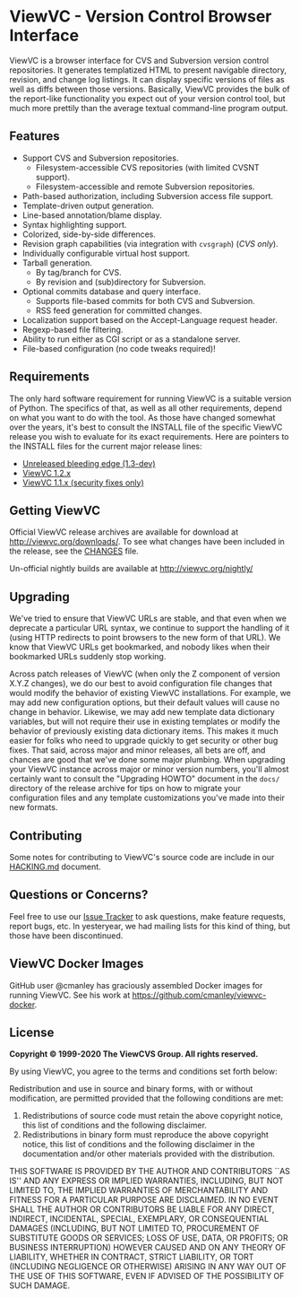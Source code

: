 <!-- -*-jariza000-*- -->

# ViewVC - Version Control Browser Interface

ViewVC is a browser interface for CVS and Subversion version control repositories. It generates templatized HTML to present navigable directory, revision, and change log listings. It can display specific versions of files as well as diffs between those versions. Basically, ViewVC provides the bulk of the report-like functionality you expect out of your version control tool, but much more prettily than the average textual command-line program output.

## Features

*   Support CVS and Subversion repositories.
    - Filesystem-accessible CVS repositories (with limited CVSNT support).
    - Filesystem-accessible and remote Subversion repositories.
*   Path-based authorization, including Subversion access file support.
*   Template-driven output generation.
*   Line-based annotation/blame display.
*   Syntax highlighting support.
*   Colorized, side-by-side differences.
*   Revision graph capabilities (via integration with `cvsgraph`) (_CVS only_).
*   Individually configurable virtual host support.
*   Tarball generation.
    - By tag/branch for CVS.
    - By revision and (sub)directory for Subversion.
*   Optional commits database and query interface.
    - Supports file-based commits for both CVS and Subversion.
    - RSS feed generation for committed changes.
*   Localization support based on the Accept-Language request header.
*   Regexp-based file filtering.
*   Ability to run either as CGI script or as a standalone server.
*   File-based configuration (no code tweaks required)!

## Requirements

The only hard software requirement for running ViewVC is a suitable version of Python. The specifics of that, as well as all other requirements, depend on what you want to do with the tool. As those have changed somewhat over the years, it's best to consult the INSTALL file of the specific ViewVC release you wish to evaluate for its exact requirements. Here are pointers to the INSTALL files for the current major release lines:

*   [Unreleased bleeding edge (1.3-dev)](https://github.com/viewvc/viewvc/blob/master/INSTALL)
*   [ViewVC 1.2.x](https://raw.githubusercontent.com/viewvc/viewvc/1.2.x/INSTALL)
*   [ViewVC 1.1.x (security fixes only)](https://raw.githubusercontent.com/viewvc/viewvc/1.1.x/INSTALL)

## Getting ViewVC

Official ViewVC release archives are available for download at http://viewvc.org/downloads/.  To see what changes have been included in the release, see the [CHANGES](https://raw.githubusercontent.com/viewvc/viewvc/master/CHANGES) file.

Un-official nightly builds are available at http://viewvc.org/nightly/

## Upgrading

We've tried to ensure that ViewVC URLs are stable, and that even when we deprecate a particular URL syntax, we continue to support the handling of it (using HTTP redirects to point browsers to the new form of that URL). We know that ViewVC URLs get bookmarked, and nobody likes when their bookmarked URLs suddenly stop working.

Across patch releases of ViewVC (when only the Z component of version X.Y.Z changes), we do our best to avoid configuration file changes that would modify the behavior of existing ViewVC installations.  For example, we may add new configuration options, but their default values will cause no change in behavior.  Likewise, we may add new template data dictionary variables, but will not require their use in existing templates or modify the behavior of previously existing data dictionary items.  This makes it much easier for folks who need to upgrade quickly to get security or other bug fixes. That said, across major and minor releases, all bets are off, and chances are good that we've done some major plumbing. When upgrading your ViewVC instance across major or minor version numbers, you'll almost certainly want to consult the "Upgrading HOWTO" document in the `docs/` directory of the release archive for tips on how to migrate your configuration files and any template customizations you've made into their new formats.

## Contributing

Some notes for contributing to ViewVC's source code are include in our [HACKING.md](./notes/HACKING.md) document.

## Questions or Concerns?

Feel free to use our [Issue Tracker](https://github.com/viewvc/viewvc/issues) to ask questions, make feature requests, report bugs, etc.  In yesteryear, we had mailing lists for this kind of thing, but those have been discontinued.

## ViewVC Docker Images

GitHub user @cmanley has graciously assembled Docker images for running ViewVC.  See his work at https://github.com/cmanley/viewvc-docker.

## License

**Copyright © 1999-2020 The ViewCVS Group. All rights reserved.**

By using ViewVC, you agree to the terms and conditions set forth below:

Redistribution and use in source and binary forms, with or without modification, are permitted provided that the following conditions are met:

1.  Redistributions of source code must retain the above copyright notice, this list of conditions and the following disclaimer.
2.  Redistributions in binary form must reproduce the above copyright notice, this list of conditions and the following disclaimer in the documentation and/or other materials provided with the distribution.

THIS SOFTWARE IS PROVIDED BY THE AUTHOR AND CONTRIBUTORS ``AS IS'' AND ANY EXPRESS OR IMPLIED WARRANTIES, INCLUDING, BUT NOT LIMITED TO, THE IMPLIED WARRANTIES OF MERCHANTABILITY AND FITNESS FOR A PARTICULAR PURPOSE ARE DISCLAIMED. IN NO EVENT SHALL THE AUTHOR OR CONTRIBUTORS BE LIABLE FOR ANY DIRECT, INDIRECT, INCIDENTAL, SPECIAL, EXEMPLARY, OR CONSEQUENTIAL DAMAGES (INCLUDING, BUT NOT LIMITED TO, PROCUREMENT OF SUBSTITUTE GOODS OR SERVICES; LOSS OF USE, DATA, OR PROFITS; OR BUSINESS INTERRUPTION) HOWEVER CAUSED AND ON ANY THEORY OF LIABILITY, WHETHER IN CONTRACT, STRICT LIABILITY, OR TORT (INCLUDING NEGLIGENCE OR OTHERWISE) ARISING IN ANY WAY OUT OF THE USE OF THIS SOFTWARE, EVEN IF ADVISED OF THE POSSIBILITY OF SUCH DAMAGE.
